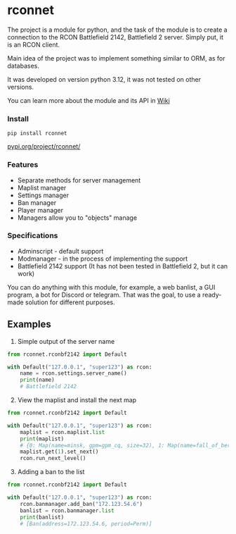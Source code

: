 # rconnet
The project is a module for python, and the task of the module is to create a connection to the RCON Battlefield 2142, Battlefield 2 server. Simply put, it is an RCON client.

Main idea of the project was to implement something similar to ORM, as for databases.

It was developed on version python 3.12, it was not tested on other versions.

You can learn more about the module and its API in [Wiki](https://github.com/VordyV/rconnet/wiki)

### Install
`pip install rconnet`

[pypi.org/project/rconnet/](https://pypi.org/project/rconnet/)

### Features
- Separate methods for server management
- Maplist manager
- Settings manager
- Ban manager
- Player manager
- Managers allow you to "objects" manage

### Specifications
- Adminscript - default support
- Modmanager - in the process of implementing the support
- Battlefield 2142 support (It has not been tested in Battlefield 2, but it can work)

You can do anything with this module, for example, a web banlist, a GUI program, a bot for Discord or telegram. That was the goal, to use a ready-made solution for different purposes.

## Examples
1. Simple output of the server name
```python
from rconnet.rconbf2142 import Default

with Default("127.0.0.1", "super123") as rcon:
    name = rcon.settings.server_name()
    print(name)
    # Battlefield 2142
```
2. View the maplist and install the next map
```python
from rconnet.rconbf2142 import Default

with Default("127.0.0.1", "super123") as rcon:
    maplist = rcon.maplist.list
    print(maplist)
    # {0: Map(name=minsk, gpm=gpm_cq, size=32), 1: Map(name=fall_of_berlin, gpm=gpm_cq, size=32), 2: Map(name=suez_canal, gpm=gpm_ti, size=48)}
    maplist.get(1).set_next()
    rcon.run_next_level()
```
3. Adding a ban to the list
```python
from rconnet.rconbf2142 import Default

with Default("127.0.0.1", "super123") as rcon:
    rcon.banmanager.add_ban("172.123.54.6")
    banlist = rcon.banmanager.list
    print(banlist)
    # [Ban(address=172.123.54.6, period=Perm)]
```

